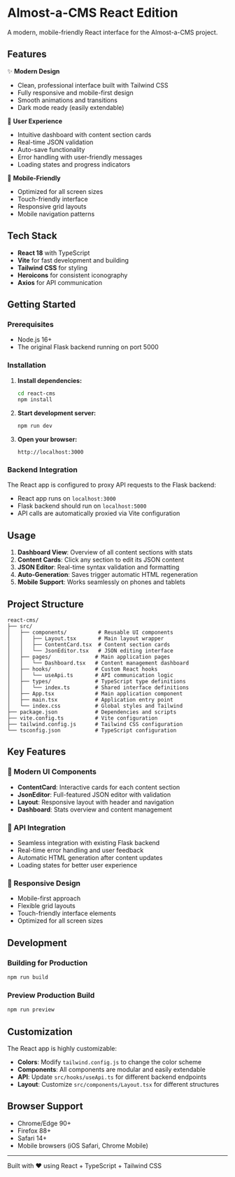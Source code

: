 # Almost-a-CMS React Edition

A modern, mobile-friendly React interface for the Almost-a-CMS project.

## Features

✨ **Modern Design**
- Clean, professional interface built with Tailwind CSS
- Fully responsive and mobile-first design
- Smooth animations and transitions
- Dark mode ready (easily extendable)

🎯 **User Experience**
- Intuitive dashboard with content section cards
- Real-time JSON validation
- Auto-save functionality
- Error handling with user-friendly messages
- Loading states and progress indicators

📱 **Mobile-Friendly**
- Optimized for all screen sizes
- Touch-friendly interface
- Responsive grid layouts
- Mobile navigation patterns

## Tech Stack

- **React 18** with TypeScript
- **Vite** for fast development and building
- **Tailwind CSS** for styling
- **Heroicons** for consistent iconography
- **Axios** for API communication

## Getting Started

### Prerequisites

- Node.js 16+
- The original Flask backend running on port 5000

### Installation

1. **Install dependencies:**
   ```bash
   cd react-cms
   npm install
   ```

2. **Start development server:**
   ```bash
   npm run dev
   ```

3. **Open your browser:**
   ```
   http://localhost:3000
   ```

### Backend Integration

The React app is configured to proxy API requests to the Flask backend:
- React app runs on `localhost:3000`
- Flask backend should run on `localhost:5000`
- API calls are automatically proxied via Vite configuration

## Usage

1. **Dashboard View**: Overview of all content sections with stats
2. **Content Cards**: Click any section to edit its JSON content
3. **JSON Editor**: Real-time syntax validation and formatting
4. **Auto-Generation**: Saves trigger automatic HTML regeneration
5. **Mobile Support**: Works seamlessly on phones and tablets

## Project Structure

```
react-cms/
├── src/
│   ├── components/          # Reusable UI components
│   │   ├── Layout.tsx       # Main layout wrapper
│   │   ├── ContentCard.tsx  # Content section cards
│   │   └── JsonEditor.tsx   # JSON editing interface
│   ├── pages/              # Main application pages
│   │   └── Dashboard.tsx   # Content management dashboard
│   ├── hooks/              # Custom React hooks
│   │   └── useApi.ts       # API communication logic
│   ├── types/              # TypeScript type definitions
│   │   └── index.ts        # Shared interface definitions
│   ├── App.tsx             # Main application component
│   ├── main.tsx            # Application entry point
│   └── index.css           # Global styles and Tailwind
├── package.json            # Dependencies and scripts
├── vite.config.ts          # Vite configuration
├── tailwind.config.js      # Tailwind CSS configuration
└── tsconfig.json           # TypeScript configuration
```

## Key Features

### 🎨 Modern UI Components

- **ContentCard**: Interactive cards for each content section
- **JsonEditor**: Full-featured JSON editor with validation
- **Layout**: Responsive layout with header and navigation
- **Dashboard**: Stats overview and content management

### 🔗 API Integration

- Seamless integration with existing Flask backend
- Real-time error handling and user feedback
- Automatic HTML generation after content updates
- Loading states for better user experience

### 📱 Responsive Design

- Mobile-first approach
- Flexible grid layouts
- Touch-friendly interface elements
- Optimized for all screen sizes

## Development

### Building for Production

```bash
npm run build
```

### Preview Production Build

```bash
npm run preview
```

## Customization

The React app is highly customizable:

- **Colors**: Modify `tailwind.config.js` to change the color scheme
- **Components**: All components are modular and easily extendable
- **API**: Update `src/hooks/useApi.ts` for different backend endpoints
- **Layout**: Customize `src/components/Layout.tsx` for different structures

## Browser Support

- Chrome/Edge 90+
- Firefox 88+
- Safari 14+
- Mobile browsers (iOS Safari, Chrome Mobile)

---

Built with ❤️ using React + TypeScript + Tailwind CSS